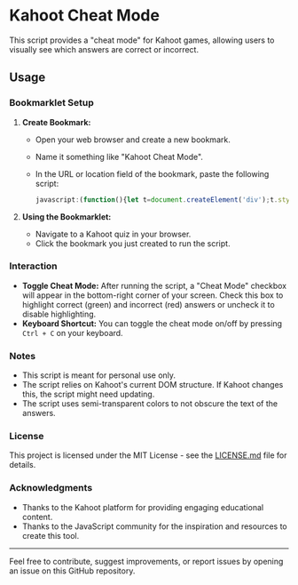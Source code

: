 # Kahoot Cheat Mode

This script provides a "cheat mode" for Kahoot games, allowing users to visually see which answers are correct or incorrect.

## Usage

### Bookmarklet Setup

1. **Create Bookmark:**
   - Open your web browser and create a new bookmark. 
   - Name it something like "Kahoot Cheat Mode".
   - In the URL or location field of the bookmark, paste the following script:

     ```javascript
     javascript:(function(){let t=document.createElement('div');t.style='position:fixed;bottom:10px;right:10px;z-index:10000';let c=document.createElement('input');c.type='checkbox',c.id='cheatModeToggle',c.onchange=function(){let q=document.querySelectorAll('.question');q.forEach(q=>{let a=q.querySelectorAll('.option');a.forEach(a=>{a.style.backgroundColor=this.checked?(a.getAttribute('data-correct')==='true'?'rgba(0,255,0,0.2)':'rgba(255,0,0,0.2)'):'',a.style.color=''})})};let l=document.createElement('label');l.htmlFor='cheatModeToggle',l.appendChild(document.createTextNode('Cheat Mode')),t.appendChild(c),t.appendChild(l),document.body.appendChild(t);const o=new MutationObserver(m=>{m.forEach(m=>{m.addedNodes&&m.addedNodes.length>0&&Array.from(m.addedNodes).forEach(n=>{n.nodeType===Node.ELEMENT_NODE&&n.classList.contains('question')&&c.onchange()})})});o.observe(document.body,{childList:!0,subtree:!0}),document.addEventListener('keydown',e=>{e.key==='c'&&e.ctrlKey&&(c.checked=!c.checked,c.onchange(),e.preventDefault())})})();
     ```

2. **Using the Bookmarklet:**
   - Navigate to a Kahoot quiz in your browser.
   - Click the bookmark you just created to run the script. 

### Interaction

- **Toggle Cheat Mode:** After running the script, a "Cheat Mode" checkbox will appear in the bottom-right corner of your screen. Check this box to highlight correct (green) and incorrect (red) answers or uncheck it to disable highlighting.
- **Keyboard Shortcut:** You can toggle the cheat mode on/off by pressing `Ctrl + C` on your keyboard.

### Notes

- This script is meant for personal use only.
- The script relies on Kahoot's current DOM structure. If Kahoot changes this, the script might need updating.
- The script uses semi-transparent colors to not obscure the text of the answers.

### License

This project is licensed under the MIT License - see the [LICENSE.md](LICENSE.md) file for details.

### Acknowledgments

- Thanks to the Kahoot platform for providing engaging educational content.
- Thanks to the JavaScript community for the inspiration and resources to create this tool.

---

Feel free to contribute, suggest improvements, or report issues by opening an issue on this GitHub repository.
